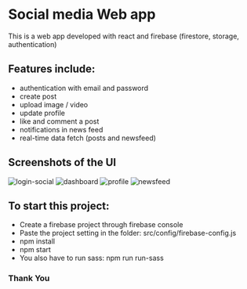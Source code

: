 # Social media Web app

This is a web app developed with react and firebase (firestore, storage, authentication)

## Features include:

- authentication with email and password
- create post
- upload image / video
- update profile
- like and comment a post
- notifications in news feed
- real-time data fetch (posts and newsfeed)

## Screenshots of the UI

![login-social](https://user-images.githubusercontent.com/71555740/148536571-3f87559f-6905-4ee4-b9b5-21135afeb3ed.JPG)
![dashboard](https://user-images.githubusercontent.com/71555740/148536584-86c3eb19-d721-4f47-9ab0-c34869ba44ca.JPG)
![profile](https://user-images.githubusercontent.com/71555740/148536596-06368f7f-ccb4-4fec-8200-23ae003293d7.JPG)
![newsfeed](https://user-images.githubusercontent.com/71555740/148536605-f4c3038d-c5b5-498c-9756-01e3614f87e4.JPG)

## To start this project:

- Create a firebase project through firebase console
- Paste the project setting in the folder: src/config/firebase-config.js
- npm install
- npm start
- You also have to run sass: npm run run-sass

### Thank You
